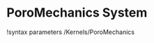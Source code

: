 <!-- MOOSE Documentation Stub: Remove this when content is added. -->

# PoroMechanics System
!syntax parameters /Kernels/PoroMechanics

